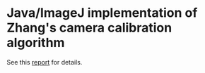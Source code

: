 # Java/ImageJ implementation of Zhang's camera calibration algorithm #

See this [report](https://www.researchgate.net/publication/303233579_Zhang%27s_Camera_Calibration_Algorithm_In-Depth_Tutorial_and_Implementation) for details.